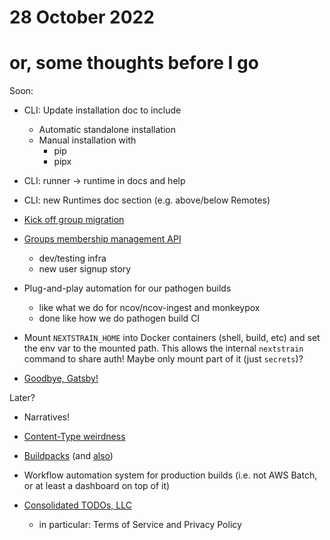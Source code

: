 # 28 October 2022
# or, some thoughts before I go

Soon:

- CLI: Update installation doc to include
  - Automatic standalone installation
  - Manual installation with
    - pip
    - pipx

- CLI: runner → runtime in docs and help
- CLI: new Runtimes doc section (e.g. above/below Remotes)

- [Kick off group migration](https://github.com/nextstrain/docs.nextstrain.org/pull/137)

- [Groups membership management API](https://github.com/nextstrain/nextstrain.org/pull/581)
  - dev/testing infra
  - new user signup story

- Plug-and-play automation for our pathogen builds
  - like what we do for ncov/ncov-ingest and monkeypox
  - done like how we do pathogen build CI

- Mount `NEXTSTRAIN_HOME` into Docker containers (shell, build, etc) and set
  the env var to the mounted path.  This allows the internal `nextstrain`
  command to share auth!  Maybe only mount part of it (just `secrets`)?

- [Goodbye, Gatsby!](2022-10-05.md)

Later?

- Narratives!

- [Content-Type weirdness](2022-09-19.md)

- [Buildpacks](2022-08-02.md) (and [also](2022-07-18.md#buildpacks))

- Workflow automation system for production builds (i.e. not AWS Batch, or at least a dashboard on top of it)

- [Consolidated TODOs, LLC](2022-07-18.md)
  - in particular: Terms of Service and Privacy Policy
